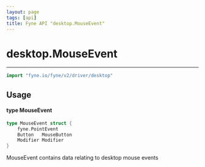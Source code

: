 ```yaml
---
layout: page
tags: [api]
title: Fyne API "desktop.MouseEvent"
---
```


# desktop.MouseEvent
---
```go
import "fyne.io/fyne/v2/driver/desktop"
```

## Usage

#### type MouseEvent

```go
type MouseEvent struct {
	fyne.PointEvent
	Button   MouseButton
	Modifier Modifier
}
```

MouseEvent contains data relating to desktop mouse events
